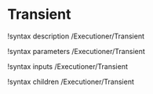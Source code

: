 <!-- MOOSE Documentation Stub: Remove this when content is added. -->

# Transient
!syntax description /Executioner/Transient

!syntax parameters /Executioner/Transient

!syntax inputs /Executioner/Transient

!syntax children /Executioner/Transient
